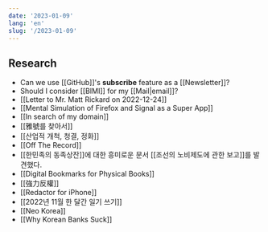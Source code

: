 ```yaml
---
date: '2023-01-09'
lang: 'en'
slug: '/2023-01-09'
---
```


## Research

- Can we use [[GitHub]]'s **subscribe** feature as a [[Newsletter]]?
- Should I consider [[BIMI]] for my [[Mail|email]]?
- [[Letter to Mr. Matt Rickard on 2022-12-24]]
- [[Mental Simulation of Firefox and Signal as a Super App]]
- [[In search of my domain]]
- [[雅號를 찾아서]]
- [[산업적 개척, 청결, 정화]]
- [[Off The Record]]
- [[한민족의 동족상잔]]에 대한 흥미로운 문서 [[조선의 노비제도에 관한 보고]]를 발견했다.
- [[Digital Bookmarks for Physical Books]]
- [[強力反權]]
- [[Redactor for iPhone]]
- [[2022년 11월 한 달간 일기 쓰기]]
- [[Neo Korea]]
- [[Why Korean Banks Suck]]
